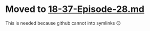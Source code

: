 # Moved to [18-37-Episode-28.md](../links/18-37-Episode-28.md)

This is needed because github cannot into symlinks 😑

